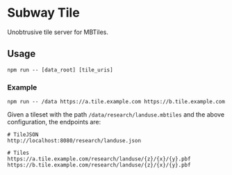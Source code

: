 # Subway Tile
Unobtrusive tile server for MBTiles.

## Usage
```
npm run -- [data_root] [tile_uris]
```
### Example
```
npm run -- /data https://a.tile.example.com https://b.tile.example.com
```

Given a tileset with the path `/data/research/landuse.mbtiles` and the above
configuration, the endpoints are:

```
# TileJSON
http://localhost:8080/research/landuse.json

# Tiles
https://a.tile.example.com/research/landuse/{z}/{x}/{y}.pbf
https://b.tile.example.com/research/landuse/{z}/{x}/{y}.pbf
```
